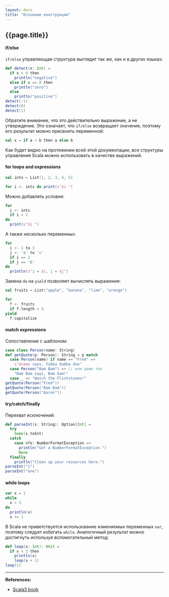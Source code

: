 ```yaml
---
layout: docs
title: "Основные конструкции"
---
```


## {{page.title}}

#### if/else

`if/else` управляющая структура выглядит так же, как и в других языках:

```scala mdoc
def detect(x: Int) = 
  if x < 0 then
    println("negative")
  else if x == 0 then
    println("zero")
  else
    println("positive")
detect(-1)    
detect(0) 
detect(1) 
```

Обратите внимание, что это действительно выражение, а не утверждение. 
Это означает, что `if/else` возвращает значение, поэтому его результат можно присвоить переменной:

```scala
val x = if a < b then a else b 
```

Как будет видно на протяжении всей этой документации, 
все структуры управления Scala можно использовать в качестве выражений.

#### for loops and expressions

```scala mdoc:silent
val ints = List(1, 2, 3, 4, 5)
```
```scala mdoc
for i <- ints do print(s"$i ")
```

Можно добавлять условия:

```scala mdoc
for
  i <- ints
  if i > 2
do
  print(s"$i ")
```

А также несколько переменных:
```scala mdoc
for
  i <- 1 to 3
  j <- 'a' to 'c'
  if i == 2
  if j == 'b'
do
  println(s"i = $i, j = $j")
```

Замена `do` на `yield` позволяет вычислять выражения:

```scala mdoc:silent
val fruits = List("apple", "banana", "lime", "orange")
```
```scala mdoc
for
  f <- fruits
  if f.length > 4
yield
  f.capitalize
```

#### match expressions

Сопоставление с шаблоном:

```scala mdoc
case class Person(name: String)
def getQuote(p: Person): String = p match
  case Person(name) if name == "Fred" =>
    s"$name says, Yubba dubba doo"
  case Person("Bam Bam") => // или даже так
    "Bam Bam says, Bam bam!"
  case _ => "Watch the Flintstones!"
getQuote(Person("Fred"))
getQuote(Person("Bam Bam"))
getQuote(Person("Aaron")) 
```

#### try/catch/finally

Перехват исключений:

```scala mdoc
def parseInt(s: String): Option[Int] = 
  try
    Some(s.toInt)
  catch
    case nfe: NumberFormatException => 
      println("Got a NumberFormatException.")
      None
  finally
    println("Clean up your resources here.")
parseInt("1")
parseInt("one")
```

#### while loops

```scala mdoc
var x = 1
while
  x < 3
do
  println(x)
  x += 1
```

В Scala не приветствуется использование изменяемых переменных `var`, поэтому следует избегать `while`.
Аналогичный результат можно достигнуть используя вспомогательный метод:

```scala mdoc
def loop(x: Int): Unit =
  if x < 3 then
    println(x)
    loop(x + 1)  
loop(1)
```

---

**References:**
- [Scala3 book](https://docs.scala-lang.org/scala3/book/taste-control-structures.html)
